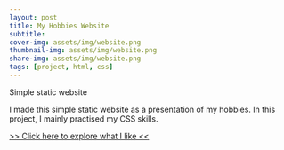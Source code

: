 ```yaml
---
layout: post
title: My Hobbies Website
subtitle:
cover-img: assets/img/website.png
thumbnail-img: assets/img/website.png
share-img: assets/img/website.png
tags: [project, html, css]
---
```


Simple static website

I made this simple static website as a presentation of my hobbies.
In this project, I mainly practised my CSS skills.

<a href="https://kbarushkaa.github.io/website/">>> Click here to explore what I like <<</a>
